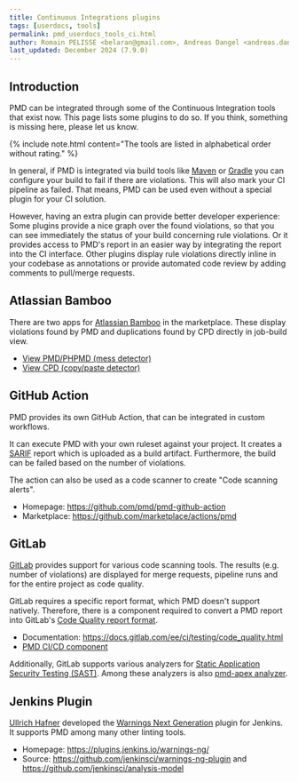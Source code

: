```yaml
---
title: Continuous Integrations plugins
tags: [userdocs, tools]
permalink: pmd_userdocs_tools_ci.html
author: Romain PELISSE <belaran@gmail.com>, Andreas Dangel <andreas.dangel@pmd-code.org>
last_updated: December 2024 (7.9.0)
---
```


## Introduction

PMD can be integrated through some of the Continuous Integration tools that exist now.
This page lists some plugins to do so. If you think, something is missing here, please
let us know.

{% include note.html content="The tools are listed in alphabetical order without rating." %}

In general, if PMD is integrated via build tools like [Maven](pmd_userdocs_tools_maven.html) or
[Gradle](pmd_userdocs_tools_gradle.html) you can configure your build to fail if there are violations.
This will also mark your CI pipeline as failed. That means, PMD can be used even without a
special plugin for your CI solution.

However, having an extra plugin can provide better developer experience: Some plugins provide
a nice graph over the found violations, so that you can see immediately the status of your build
concerning rule violations. Or it provides access to PMD's report in an easier way by integrating
the report into the CI interface.
Other plugins display rule violations directly inline in your codebase as annotations
or provide automated code review by adding comments to pull/merge requests.

## Atlassian Bamboo

There are two apps for [Atlassian Bamboo](https://www.atlassian.com/software/bamboo) in the marketplace.
These display violations found by PMD and duplications found by CPD directly in job-build view.

* [View PMD/PHPMD (mess detector)](https://marketplace.atlassian.com/apps/1215327/view-pmd-phpmd-mess-detector)
* [View CPD (copy/paste detector)](https://marketplace.atlassian.com/apps/1215890/view-cpd-copy-paste-detector)

## GitHub Action

PMD provides its own GitHub Action, that can be integrated in custom workflows.

It can execute PMD with your own ruleset against your project. It creates a
[SARIF](https://docs.oasis-open.org/sarif/sarif/v2.1.0/sarif-v2.1.0.html) report which is uploaded as a
build artifact. Furthermore, the build can be failed based on the number of violations.

The action can also be used as a code scanner to create "Code scanning alerts".

* Homepage: <https://github.com/pmd/pmd-github-action>
* Marketplace: <https://github.com/marketplace/actions/pmd>

## GitLab

[GitLab](https://about.gitlab.com/) provides support for various code scanning tools. The results
(e.g. number of violations) are displayed for merge requests, pipeline runs and for the entire project as
code quality.

GitLab requires a specific report format, which PMD doesn't support natively. Therefore, there is a
component required to convert a PMD report into GitLab's [Code Quality report format](https://docs.gitlab.com/ee/ci/testing/code_quality.html#code-quality-report-format).

* Documentation: <https://docs.gitlab.com/ee/ci/testing/code_quality.html>
* [PMD CI/CD component](https://gitlab.com/explore/catalog/eakca1/codequality-os-scanners-integration)

Additionally, GitLab supports various analyzers for [Static Application Security Testing (SAST)](https://docs.gitlab.com/ee/user/application_security/sast/analyzers.html).
Among these analyzers is also [pmd-apex analyzer](https://gitlab.com/gitlab-org/security-products/analyzers/pmd-apex).

## Jenkins Plugin

[Ullrich Hafner](https://github.com/uhafner) developed the
[Warnings Next Generation](https://plugins.jenkins.io/warnings-ng/) plugin for Jenkins. It supports
PMD among many other linting tools.

* Homepage: <https://plugins.jenkins.io/warnings-ng/>
* Source: <https://github.com/jenkinsci/warnings-ng-plugin> and <https://github.com/jenkinsci/analysis-model>
